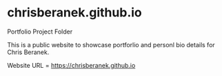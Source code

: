 # chrisberanek.github.io
Portfolio Project Folder

This is a public website to showcase portforlio and personl bio details for Chris Beranek.

Website URL = https://chrisberanek.github.io
